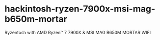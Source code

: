 # hackintosh-ryzen-7900x-msi-mag-b650m-mortar
Ryzentosh with AMD Ryzen™ 7 7900X &amp; MSI MAG B650M MORTAR WIFI
